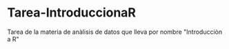 # Tarea-IntroduccionaR
Tarea de la materia de anàlisis de datos que lleva por nombre "Introducciòn a R"
